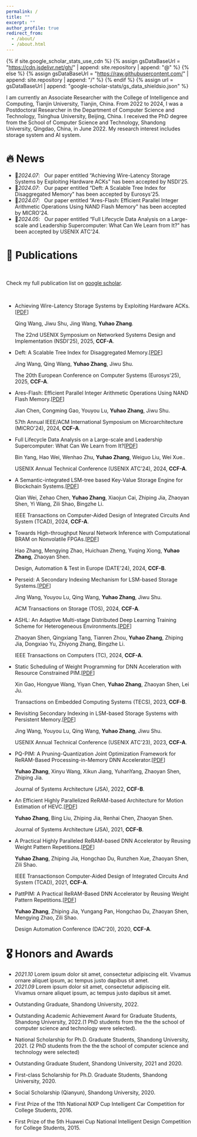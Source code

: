 ```yaml
---
permalink: /
title: ""
excerpt: ""
author_profile: true
redirect_from: 
  - /about/
  - /about.html
---
```


{% if site.google_scholar_stats_use_cdn %}
{% assign gsDataBaseUrl = "https://cdn.jsdelivr.net/gh/" | append: site.repository | append: "@" %}
{% else %}
{% assign gsDataBaseUrl = "https://raw.githubusercontent.com/" | append: site.repository | append: "/" %}
{% endif %}
{% assign url = gsDataBaseUrl | append: "google-scholar-stats/gs_data_shieldsio.json" %}

<span class='anchor' id='about-me'></span>

I am currently an Associate Researcher with the College of Intelligence and Computing, Tianjin University, Tianjin, China. From 2022 to 2024, I was a Postdoctoral Researcher in the Department of Computer Science and Technology, Tsinghua University, Beijing, China. I received the PhD degree from the School of Computer Science and Technology, Shandong University, Qingdao, China, in June 2022. My research interest includes storage system and AI system.


# 🔥 News
- 🎉*2024.07*: &nbsp; Our paper entitled “Achieving Wire-Latency Storage Systems by Exploiting Hardware ACKs" has been accepted by NSDI'25. 
- 🎉*2024.07*: &nbsp; Our paper entitled “Deft: A Scalable Tree Index for Disaggregated Memory" has been accepted by Eurosys'25.
- 🎉*2024.07*: &nbsp; Our paper entitled “Ares-Flash: Efficient Parallel Integer Arithmetic Operations Using NAND Flash Memory" has been accepted by MICRO'24.
- 🎉*2024.05*: &nbsp; Our paper entitled “Full Lifecycle Data Analysis on a Large-scale and Leadership Supercomputer: What Can We Learn from It?" has been accepted by USENIX ATC'24.


# 📝 Publications 


<!-- <ul>
</ul> -->

<p><br /></p>
<p>Check my full publication list on <a href="https://scholar.google.com/citations?user=KEvXHFIAAAAJ&hl=zh-CN">google scholar</a>.</p>

<p><br></p>


<ul>
  <li><p>Achieving Wire-Latency Storage Systems by Exploiting Hardware ACKs.[<a href="">PDF</a>]</p> 
  <p>Qing Wang, Jiwu Shu, Jing Wang, <b>Yuhao Zhang</b>.</p>
  <p>The 22nd USENIX Symposium on Networked Systems Design and Implementation (NSDI'25), 2025, <b>CCF-A</b>.
  </li>
</ul>

<ul>
  <li><p>Deft: A Scalable Tree Index for Disaggregated Memory.[<a href="">PDF</a>]</p> 
  <p>Jing Wang, Qing Wang, <b>Yuhao Zhang</b>, Jiwu Shu.</p>
  <p>The 20th European Conference on Computer Systems (Eurosys'25), 2025, <b>CCF-A</b>.
  </li>
</ul>


<ul>
  <li><p>Ares-Flash: Efficient Parallel Integer Arithmetic Operations Using NAND Flash Memory.[<a href="">PDF</a>]</p> 
  <p>Jian Chen, Congming Gao, Youyou Lu, <b>Yuhao Zhang</b>, Jiwu Shu.</p>
  <p>57th Annual IEEE/ACM International Symposium on Microarchitecture (MICRO'24), 2024, <b>CCF-A</b>.
  </li>
</ul>

<ul>
  <li><p>Full Lifecycle Data Analysis on a Large-scale and Leadership Supercomputer: What Can We Learn from It?[<a href="">PDF</a>]</p> 
  <p>Bin Yang, Hao Wei, Wenhao Zhu, <b>Yuhao Zhang</b>, Weiguo Liu, Wei Xue..</p>
  <p>USENIX Annual Technical Conference (USENIX ATC'24), 2024, <b>CCF-A</b>.
  </li>
</ul>

<ul>
  <li><p>A Semantic-integrated LSM-tree based Key-Value Storage Engine for Blockchain Systems.[<a href="https://ieeexplore.ieee.org/stamp/stamp.jsp?tp=&arnumber=10376454">PDF</a>]</p> 
  <p>Qian Wei, Zehao Chen, <b>Yuhao Zhang</b>, Xiaojun Cai, Zhiping Jia, Zhaoyan Shen, Yi Wang, Zili Shao, Bingzhe Li.</p>
  <p>IEEE Transactions on Computer-Aided Design of Integrated Circuits And System (TCAD), 2024, <b>CCF-A</b>.
  </li>
</ul>


<ul>
  <li><p>Towards High-throughput Neural Network Inference with Computational BRAM on Nonvolatile FPGAs.[<a href="https://ieeexplore.ieee.org/stamp/stamp.jsp?tp=&arnumber=10546738">PDF</a>]</p> 
  <p>Hao Zhang, Mengying Zhao, Huichuan Zheng, Yuqing Xiong, <b>Yuhao Zhang</b>, Zhaoyan Shen.</p>
  <p> Design, Automation & Test in Europe (DATE'24), 2024, <b>CCF-B</b>.
  </li>
</ul>


<ul>
  <li><p>Perseid: A Secondary Indexing Mechanism for LSM-based Storage Systems.[<a href="https://dl.acm.org/doi/pdf/10.1145/3633285">PDF</a>]</p> 
  <p>Jing Wang, Youyou Lu, Qing Wang, <b>Yuhao Zhang</b>, Jiwu Shu.</p>
  <p> ACM Transactions on Storage (TOS), 2024, <b>CCF-A</b>.
  </li>
</ul>


<ul>
  <li><p>ASHL: An Adaptive Multi-stage Distributed Deep Learning Training Scheme for Heterogeneous Environments.[<a href="https://ieeexplore.ieee.org/stamp/stamp.jsp?tp=&arnumber=10256683">PDF</a>]</p> 
  <p>Zhaoyan Shen, Qingxiang Tang, Tianren Zhou, <b>Yuhao Zhang</b>, Zhiping Jia, Dongxiao Yu, Zhiyong Zhang, Bingzhe Li.</p>
  <p>IEEE Transactions on Computers (TC), 2024, <b>CCF-A</b>.
  </li>
</ul>

<ul>
  <li><p>Static Scheduling of Weight Programming for DNN Acceleration with Resource Constrained PIM.[<a href="https://dl.acm.org/doi/pdf/10.1145/3615657">PDF</a>]</p> 
  <p>Xin Gao, Hongyue Wang, Yiyan Chen, <b>Yuhao Zhang</b>, Zhaoyan Shen, Lei Ju.</p>
  <p>Transactions on Embedded Computing Systems (TECS), 2023, <b>CCF-B</b>.
  </li>
</ul>


<ul>
<li><p>Revisiting Secondary Indexing in LSM-based Storage Systems with Persistent Memory.[<a href="https://www.usenix.org/system/files/atc23-wang-jing.pdf">PDF</a>]</p> 
<p>Jing Wang, Youyou Lu, Qing Wang, <b>Yuhao Zhang</b>, Jiwu Shu.</p>
<p>USENIX Annual Technical Conference (USENIX ATC'23), 2023, <b>CCF-A</b>.
</li>
</ul>
  
<ul>
<li><p>PQ-PIM: A Pruning-Quantization Joint Optimization Framework for ReRAM-Based Processing-in-Memory DNN Accelerator.[<a href="https://www.sciencedirect.com/science/article/pii/S1383762122000911?via%3Dihub">PDF</a>]</p> 
<p><b>Yuhao Zhang</b>, Xinyu Wang, Xikun Jiang, YuhanYang, Zhaoyan Shen, Zhiping Jia.</p>
<p>Journal of Systems Architecture (JSA), 2022, <b>CCF-B</b>.
</li>
</ul>


<ul>
<li><p>An Efficient Highly Parallelized ReRAM-based Architecture for Motion Estimation of HEVC.[<a href="https://www.sciencedirect.com/science/article/pii/S1383762121000928?via%3Dihub">PDF</a>]</p> 
<p><b>Yuhao Zhang</b>, Bing Liu, Zhiping Jia, Renhai Chen, Zhaoyan Shen.</p>
<p>Journal of Systems Architecture (JSA), 2021, <b>CCF-B</b>.
</li>
</ul>

<ul>
<li><p>A Practical Highly Paralleled ReRAM-based DNN Accelerator by Reusing Weight Pattern Repetitions.[<a href="https://ieeexplore.ieee.org/stamp/stamp.jsp?tp=&arnumber=9395497">PDF</a>]</p> 
<p><b>Yuhao Zhang</b>, Zhiping Jia, Hongchao Du, Runzhen Xue, Zhaoyan Shen, Zili Shao.</p>
<p>IEEE Transactionson Computer-Aided Design of Integrated Circuits And System (TCAD), 2021, <b>CCF-A</b>.
</li>
</ul>

<ul>
<li><p>PattPIM: A Practical ReRAM-Based DNN Accelerator by Reusing Weight Pattern Repetitions.[<a href="https://ieeexplore.ieee.org/stamp/stamp.jsp?tp=&arnumber=9218638">PDF</a>]</p> 
<p><b>Yuhao Zhang</b>, Zhiping Jia, Yungang Pan, Hongchao Du, Zhaoyan Shen, Mengying Zhao, Zili Shao.</p>
<p>Design Automation Conference (DAC'20), 2020, <b>CCF-A</b>.
</li>
</ul>


# 🎖 Honors and Awards
- *2021.10* Lorem ipsum dolor sit amet, consectetur adipiscing elit. Vivamus ornare aliquet ipsum, ac tempus justo dapibus sit amet. 
- *2021.09* Lorem ipsum dolor sit amet, consectetur adipiscing elit. Vivamus ornare aliquet ipsum, ac tempus justo dapibus sit amet. 

<ul>
<li><p>Outstanding Graduate, Shandong University, 2022.</p>
</li>
</ul>

<ul>
<li><p>Outstanding Academic Achievement Award for Graduate Students, Shandong University, 2022.(1 PhD students from the the the school of computer science and technology were selected).</p>
</li>
</ul>

<ul>
<li><p>National Scholarship for Ph.D. Graduate Students, Shandong University, 2021. (2 PhD students from the the the school of computer science and technology were selected)</p>
</li>
</ul>



<ul>
<li><p>Outstanding Graduate Student, Shandong University, 2021 and 2020.</p>
</li>
</ul>

<ul>
<li><p>First-class Scholarship for Ph.D. Graduate Students, Shandong University, 2020.</p>
</li>
</ul>

<ul>
<li><p>Social Scholarship (Qianyun), Shandong University, 2020.</p>
</li>
</ul>

<ul>
<li><p>First Prize of the 11th National NXP Cup Intelligent Car Competition for College Students, 2016.</p>
</li>
</ul>

<ul>
<li><p>First Prize of the 5th Huawei Cup National Intelligent Design Competition for College Students, 2015.</p>
</li>
</ul>

